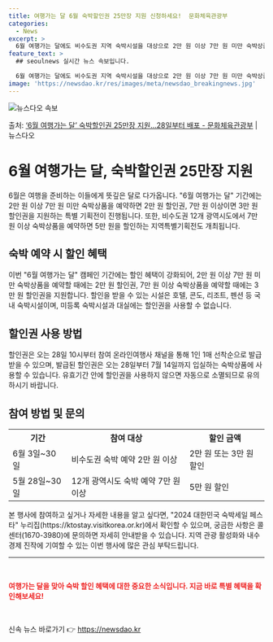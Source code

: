 ```yaml
---
title: 여행가는 달 6월 숙박할인권 25만장 지원 신청하세요!  문화체육관광부
categories:
  - News
excerpt: >
  6월 여행가는 달에도 비수도권 지역 숙박시설을 대상으로 2만 원 이상 7만 원 미만 숙박상품을 예약하면 2만…
feature_text: >
  ## seoulnews 실시간 뉴스 속보입니다.

  6월 여행가는 달에도 비수도권 지역 숙박시설을 대상으로 2만 원 이상 7만 원 미만 숙박상품을 예약하면 2만…
image: 'https://newsdao.kr/res/images/meta/newsdao_breakingnews.jpg'
---
```


![뉴스다오 속보](https://newsdao.kr/res/images/meta/newsdao_breakingnews.jpg)

<p>출처: <a href="https://newsdao.kr/3856" rel="dofollow">‘6월 여행가는 달’ 숙박할인권 25만장 지원…28일부터 배포 - 문화체육관광부</a> | 뉴스다오</p>

<h1>6월 여행가는 달, 숙박할인권 25만장 지원</h1>

<p data-ke-size="size16">6월은 여행을 준비하는 이들에게 뜻깊은 달로 다가옵니다. "6월 여행가는 달" 기간에는 2만 원 이상 7만 원 미만 숙박상품을 예약하면 2만 원 할인권, 7만 원 이상이면 3만 원 할인권을 지원하는 특별 기획전이 진행됩니다. 또한, 비수도권 12개 광역시도에서 7만 원 이상 숙박상품을 예약하면 5만 원을 할인하는 지역특별기획전도 개최됩니다.</p>

<h2 data-ke-size="size26">숙박 예약 시 할인 혜택</h2>
<p data-ke-size="size16">이번 "6월 여행가는 달" 캠페인 기간에는 할인 혜택이 강화되어, 2만 원 이상 7만 원 미만 숙박상품을 예약할 때에는 2만 원 할인권, 7만 원 이상 숙박상품을 예약할 때에는 3만 원 할인권을 지원합니다. 할인을 받을 수 있는 시설은 호텔, 콘도, 리조트, 펜션 등 국내 숙박시설이며, 미등록 숙박시설과 대실에는 할인권을 사용할 수 없습니다.</p>

<h2 data-ke-size="size26">할인권 사용 방법</h2>
<p data-ke-size="size16">할인권은 오는 28일 10시부터 참여 온라인여행사 채널을 통해 1인 1매 선착순으로 발급받을 수 있으며, 발급된 할인권은 오는 28일부터 7월 14일까지 입실하는 숙박상품에 사용할 수 있습니다. 유효기간 안에 할인권을 사용하지 않으면 자동으로 소멸되므로 유의하시기 바랍니다.</p>

<h2 data-ke-size="size26">참여 방법 및 문의</h2>
<table>
	<tr>
		<th>기간</th>
		<th>참여 대상</th>
		<th>할인 금액</th>
	</tr>
	<tr>
		<td>6월 3일~30일</td>
		<td>비수도권 숙박 예약 2만 원 이상</td>
		<td>2만 원 또는 3만 원 할인</td>
	</tr>
	<tr>
		<td>5월 28일~30일</td>
		<td>12개 광역시도 숙박 예약 7만 원 이상</td>
		<td>5만 원 할인</td>
	</tr>
</table>

<p data-ke-size="size16">본 행사에 참여하고 싶거나 자세한 내용을 알고 싶다면, "2024 대한민국 숙박세일 페스타" 누리집(https://ktostay.visitkorea.or.kr)에서 확인할 수 있으며, 궁금한 사항은 콜센터(1670-3980)에 문의하면 자세히 안내받을 수 있습니다. 지역 관광 활성화와 내수 경제 진작에 기여할 수 있는 이번 행사에 많은 관심 부탁드립니다.</p>

<hr>

<p data-ke-size="size16">&nbsp;</p>

<p data-ke-size="size16"><b><span style="color: #ee2323;">여행가는 달을 맞아 숙박 할인 혜택에 대한 중요한 소식입니다. 지금 바로 특별 혜택을 확인해보세요!</span></b></p>

<p data-ke-size="size16">&nbsp;</p> 

신속 뉴스 바로가기 👉 <a href="https://newsdao.kr" rel="dofollow">https://newsdao.kr</a>


